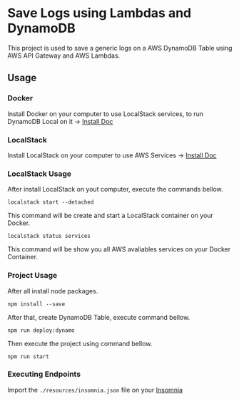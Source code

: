 # Save Logs using Lambdas and DynamoDB

This project is used to save a generic logs on a AWS DynamoDB Table using AWS API Gateway and AWS Lambdas.

## Usage

### Docker

Install Docker on your computer to use LocalStack services, to run DynamoDB Local on it -> [Install Doc](https://docs.docker.com/engine/install/)

### LocalStack

Install LocalStack on your computer to use AWS Services -> [Install Doc](https://docs.localstack.cloud/getting-started/installation/)

### LocalStack Usage

After install LocalStack on yout computer, execute the commands bellow.

```
localstack start --detached
```

This command will be create and start a LocalStack container on your Docker.

```
localstack status services
```

This command will be show you all AWS avaliables services on your Docker Container.

### Project Usage

After all install node packages.

```
npm install --save
```

After that, create DynamoDB Table, execute command bellow.

```
npm run deploy:dynamo
```

Then execute the project using command bellow.

```
npm run start
```

### Executing Endpoints

Import the `./resources/insomnia.json` file on your [Insomnia](https://insomnia.rest/download)
